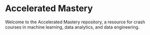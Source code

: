 # Accelerated Mastery
Welcome to the Accelerated Mastery repository, a resource for crash courses in machine learning, data analytics, and data engineering. 

